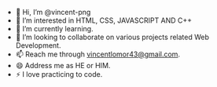 - 👋 Hi, I’m @vincent-png
- 👀 I’m interested in HTML, CSS, JAVASCRIPT AND C++
- 🌱 I’m currently learning.
- 💞️ I’m looking to collaborate on various projects related Web Development.
- 📫 Reach me through vincentlomor43@gmail.com.
- 😄 Address me as HE or HIM.
- ⚡ I love practicing to code.

<!---
vincent-png/vincent-png is a ✨ special ✨ repository because its `README.md` (this file) appears on your GitHub profile.
You can click the Preview link to take a look at your changes.
--->
